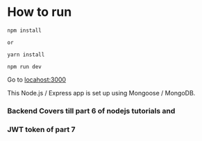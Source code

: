 # How to run

```
npm install

or

yarn install
```

```
npm run dev
```

Go to [locahost:3000](http://localhost:3000)

This Node.js / Express app is set up using Mongoose / MongoDB.


### Backend Covers till part 6 of nodejs tutorials and 
### JWT token of part 7
